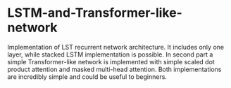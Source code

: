 # LSTM-and-Transformer-like-network

Implementation of LST recurrent network architecture. It includes only one layer, while stacked LSTM implementation is possible.  In second part a simple Transformer-like network is implemented with simple scaled dot product attention and masked multi-head attention. Both implementations are incredibly simple and could be useful to beginners.
